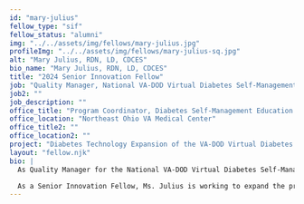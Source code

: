 ```yaml
---
id: "mary-julius"
fellow_type: "sif"
fellow_status: "alumni"
img: "../../assets/img/fellows/mary-julius.jpg"
profileImg: "../../assets/img/fellows/mary-julius-sq.jpg"
alt: "Mary Julius, RDN, LD, CDCES"
bio_name: "Mary Julius, RDN, LD, CDCES"
title: "2024 Senior Innovation Fellow"
job: "Quality Manager, National VA-DOD Virtual Diabetes Self-Management Education Program"
job2: ""
job_description: ""
office_title: "Program Coordinator, Diabetes Self-Management Education and Support"
office_location: "Northeast Ohio VA Medical Center"
office_title2: ""
office_location2: ""
project: "Diabetes Technology Expansion of the VA-DOD Virtual Diabetes Self-Management Education Program"
layout: "fellow.njk"
bio: |
  As Quality Manager for the National VA-DOD Virtual Diabetes Self-Management Education Program, Mary Julius is responsible for program implementation, dissemination, review, outcome reporting, and evaluation of all phases of the national diabetes self-management training program. Ms. Julius is an expert in diabetes research and care, having brought the first Continuous Glucose Monitors to VA in 2013. Since then, she has been the recipient of a Joint Executive Fund to pilot a VA-DOD Diabetes Self-Management Education Support Program, training health care professionals on how to best support and educate patients and one another on diabetes care. She has been instrumental in growing the program to a combined 27 successful locations, with 39 locations in process.<br><br>

  As a Senior Innovation Fellow, Ms. Julius is working to expand the program curriculum to include continuous glucose monitoring, engage experts within and outside of VA, expand the program to multiple states, and incorporate a whole health approach to diabetes self-care and management.
---
```

